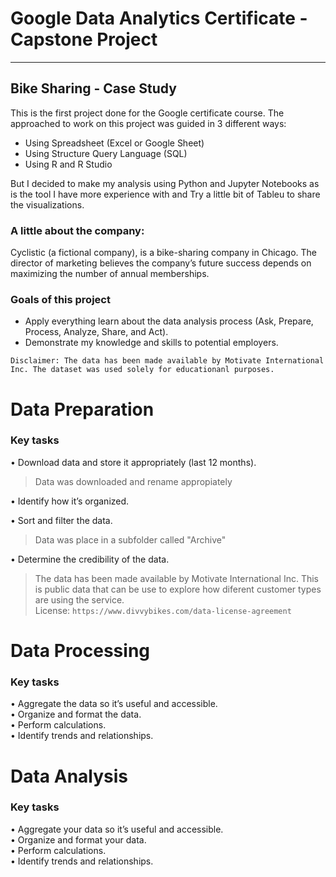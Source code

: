 # __Google Data Analytics Certificate - Capstone Project__<br>
***
## Bike Sharing - Case Study
This is the first project done for the Google certificate course. The approached to work on this project was guided in 3 different ways:<br>

- Using Spreadsheet (Excel or Google Sheet)<br>
- Using Structure Query Language (SQL)<br>
- Using R and R Studio<br>

But I decided to make my analysis using Python and Jupyter Notebooks as is the tool I have more experience with and Try a little bit of Tableu to share the visualizations.<br>

### A little about the company:<br>

Cyclistic (a fictional company), is a bike-sharing company in Chicago. The director of marketing believes the company’s future success depends on maximizing the number of annual memberships.<br>

### Goals of this project<br>
- Apply everything learn about the data analysis process (Ask, Prepare, Process, Analyze, Share, and Act).
- Demonstrate my knowledge and skills to potential employers.<br>

`Disclaimer: The data has been made available by Motivate International Inc. The dataset was used solely for educationanl purposes.`

# __Data Preparation__

### Key tasks
• Download data and store it appropriately (last 12 months).<br>
>Data was downloaded and rename appropiately

• Identify how it’s organized.

• Sort and filter the data.<br>
>Data was place in a subfolder called "Archive"

• Determine the credibility of the data.<br>
>The data has been made available by Motivate International Inc. This is public data that can be use to explore how diferent customer types are using the service.<br>
>License: `https://www.divvybikes.com/data-license-agreement`

# __Data Processing__

### Key tasks

• Aggregate the data so it’s useful and accessible.<br>
• Organize and format the data.<br>
• Perform calculations.<br>
• Identify trends and relationships.

# __Data Analysis__

### Key tasks

• Aggregate your data so it’s useful and accessible.<br>
• Organize and format your data.<br>
• Perform calculations.<br>
• Identify trends and relationships.<br>

